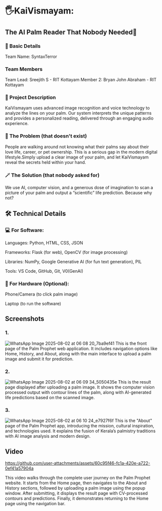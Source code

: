 # 🖐️KaiVismayam: 
## The AI Palm Reader That Nobody Needed🎯
### 🧠 Basic Details
Team Name: SyntaxTerror

### Team Members
Team Lead: Sreejith S - RIT Kottayam
Member 2: Bryan John Abraham - RIT Kottayam
### 🔮 Project Description
KaiVismayam uses advanced image recognition and voice technology to analyze the lines on your palm. 
Our system interprets the unique patterns and provides a personalized reading, delivered through an engaging audio experience. 
### 🚫 The Problem (that doesn't exist)
People are walking around not knowing what their palms say about their love life, career, or pet ownership. 
This is a serious gap in the modern digital lifestyle.Simply upload a clear image of your palm, and let KaiVismayam reveal the secrets held within your hand.
### 🪄 The Solution (that nobody asked for)
We use AI, computer vision, and a generous dose of imagination to scan a picture of your palm and output a “scientific” life prediction. Because why not?
## 🛠️ Technical Details
### 💻 For Software:
Languages: Python, HTML, CSS, JSON

Frameworks: Flask (for web), OpenCV (for image processing)

Libraries: NumPy, Google Generative AI (for fun text generation), PIL

Tools: VS Code, GitHub, Git, V0(GenAI)

### 🔧 For Hardware (Optional):
Phone/Camera (to click palm image)

Laptop (to run the software)


## Screenshots 
### 1.
![WhatsApp Image 2025-08-02 at 06 08 20_7ba9ef41](https://github.com/user-attachments/assets/eb31ffc2-a4ad-423c-91a6-e1dd5743356c)
This is the front page of the Palm Prophet web application. 
It includes navigation options like Home, History, and About,
 along with the main interface to upload a palm image and submit it for prediction.


### 2.
![WhatsApp Image 2025-08-02 at 06 09 34_5050435e](https://github.com/user-attachments/assets/bc29dbf5-0f3c-48f2-ac43-9fd4b8e1aa47)
This is the result page displayed after uploading a palm image.
It shows the computer vision processed output with contour lines of the palm, 
along with AI-generated life predictions based on the scanned image.
 
### 3.
![WhatsApp Image 2025-08-02 at 06 10 24_e7927f6f](https://github.com/user-attachments/assets/d1627d69-5bca-4584-9706-53d6eafd939f)
This is the "About" page of the Palm Prophet app, introducing the mission, cultural inspiration, and technologies used.
 It explains the fusion of Kerala’s palmistry traditions with AI image analysis and modern design.

## Video


https://github.com/user-attachments/assets/60c95f46-fc1a-420e-a722-0ef41a57904a

This video walks through the complete user journey on the Palm Prophet website. 
It starts from the Home page, then navigates to the About and History sections, followed by uploading a palm image using the popup window. 
After submitting, it displays the result page with CV-processed contours and predictions. 
Finally, it demonstrates returning to the Home page using the navigation bar.

